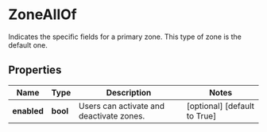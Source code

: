 # ZoneAllOf

Indicates the specific fields for a primary zone. This type of zone is the default one.
## Properties
| Name | Type | Description | Notes |
| ------------ | ------------- | ------------- | ------------- |
| **enabled** | **bool** | Users can activate and deactivate zones. | [optional] [default to True] |


